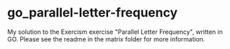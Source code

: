 # go_parallel-letter-frequency
My solution to the Exercism exercise "Parallel Letter Frequency", written in GO. Please see the readme in the matrix folder for more information.
